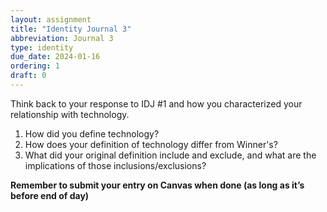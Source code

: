 ```yaml
---
layout: assignment
title: "Identity Journal 3"
abbreviation: Journal 3
type: identity
due_date: 2024-01-16
ordering: 1
draft: 0
---
```


Think back to your response to IDJ #1 and how you characterized your relationship with technology. 
1. How did you define technology?
2. How does your definition of technology differ from Winner's?
3. What did your original definition include and exclude, and what are the implications of those inclusions/exclusions?

**Remember to submit your entry on Canvas when done (as long as it’s before end of day)**
